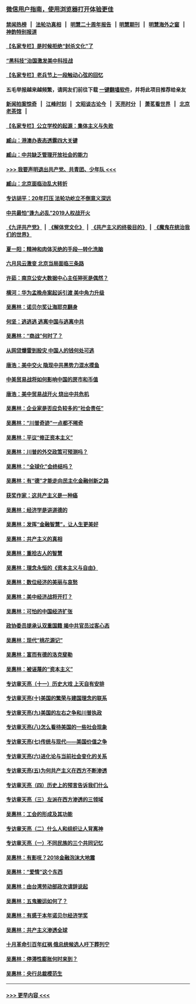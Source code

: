 ### [微信用户指南，使用浏览器打开体验更佳](https://github.com/gfw-breaker/banned-news1/blob/master/indexes/wechat-guide.md?t=0)
#### [禁闻热榜](热点新闻.md?t=0)  &nbsp;&nbsp;|&nbsp;&nbsp; [法轮功真相](https://github.com/gfw-breaker/truth/blob/master/README.md?t=0) &nbsp;&nbsp;|&nbsp;&nbsp; [明慧二十周年报告](https://github.com/gfw-breaker/mh-reports/blob/master/README.md?t=0) &nbsp;&nbsp;|&nbsp;&nbsp;[明慧期刊](https://github.com/gfw-breaker/mh-qikan) &nbsp;&nbsp;|&nbsp;&nbsp; [明慧海外之窗](https://github.com/gfw-breaker/mh-news/blob/master/README.md?t=0) &nbsp;&nbsp;|&nbsp;&nbsp; [神韵特别报道](https://github.com/gfw-breaker/mh-news/blob/master/shenyun.md?t=0)
#### [【名家专栏】是时候拒绝“封杀文化”了](../pages/nsc423/n11814093.md?t=02140902) 
#### [“黑科技”治国激发美中科技战](../pages/nsc423/n11638056.md?t=02140902) 
#### [【名家专栏】老兵节上一段触动心弦的回忆](../pages/nsc423/n11646016.md?t=02140902) 
#### 五毛举报越来越频繁，请网友们前往下载 [一键翻墙软件](https://github.com/gfw-breaker/ssr-accounts)，并将此项目推荐给亲友
#### [新闻拍案惊奇](https://github.com/gfw-breaker/banned-news1/blob/master/pages/link4.md) &nbsp;&nbsp;|&nbsp;&nbsp; [江峰时刻](https://github.com/gfw-breaker/banned-news1/blob/master/pages/link4.md) &nbsp;&nbsp;|&nbsp;&nbsp; [文昭谈古论今](https://github.com/gfw-breaker/banned-news1/blob/master/pages/link4.md) &nbsp;&nbsp;|&nbsp;&nbsp; [天亮时分](https://github.com/gfw-breaker/banned-news1/blob/master/pages/link4.md) &nbsp;&nbsp;|&nbsp;&nbsp; [萧茗看世界](https://github.com/gfw-breaker/banned-news1/blob/master/pages/link4.md) &nbsp;&nbsp;|&nbsp;&nbsp; [北京老茶馆](https://github.com/gfw-breaker/banned-news1/blob/master/pages/link4.md) &nbsp;&nbsp;|&nbsp;&nbsp; 
#### [【名家专栏】公立学校的起源：集体主义与失败](../pages/nsc423/n11601833.md?t=02140902) 
#### [臧山：港澳办表态透露四大关键](../pages/nsc423/n11421628.md?t=02140902) 
#### [臧山：中共缺乏管理开放社会的能力](../pages/nsc423/n11407457.md?t=02140902) 
#### [>>> 我要声明退出共产党、共青团、少年队 <<<](https://github.com/begood0513/goodnews/blob/master/quit/letter.md) 
#### [臧山：北京面临治乱大转折](../pages/nsc423/n11406895.md?t=02140902) 
#### [专访胡平：20年打压 法轮功屹立不倒意义深远](../pages/nsc423/n11398800.md?t=02140902) 
#### [中共最怕“逢九必乱”2019人权战开火](../pages/nsc423/n11385248.md?t=02140902) 
#### [《九评共产党》](https://github.com/begood0513/9ping.md/blob/master/README.md) &nbsp;|&nbsp; [《解体党文化》](../../../../jtdwh.md/blob/master/README.md)  &nbsp;|&nbsp; [《共产主义的终极目的》](../../../../gczydzjmd.md/blob/master/README.md) &nbsp;|&nbsp; [《魔鬼在统治我们的世界》](../../../../mgztzwmdsj.md/blob/master/README.md) 
#### [夏一阳：精神和肉体灭绝的手段—转化洗脑](../pages/nsc423/n11368250.md?t=02140902) 
#### [六月风云激变 北京当局面临三条路](../pages/nsc423/n11313668.md?t=02140902) 
#### [许茹：南京公安大数据中心主任猝死是偶然？](../pages/nsc423/n11064744.md?t=02140902) 
#### [横河：华为孟晚舟案起诉引渡 美中角力升级](../pages/nsc423/n11027230.md?t=02140902) 
#### [吴惠林：诺贝尔奖让海耶克翻身](../pages/nsc423/n10890049.md?t=02140902) 
#### [何坚：逃逃逃 逃离中国与逃离中共](../pages/nsc423/n10592891.md?t=02140902) 
#### [吴惠林：“商战”何时了？](../pages/nsc423/n10573558.md?t=02140902) 
#### [从网贷爆雷到股灾 中国人的钱何处可逃](../pages/nsc423/n10572800.md?t=02140902) 
#### [唐浩：美中交火 隐现中共黑势力混水摸鱼](../pages/nsc423/n10544040.md?t=02140902) 
#### [中美贸易战将如何影响中国的房市和币值](../pages/nsc423/n10543697.md?t=02140902) 
#### [唐浩：美中贸易战开火 烧出中共危机](../pages/nsc423/n10540126.md?t=02140902) 
#### [吴惠林：企业家是否应负较多的“社会责任”](../pages/nsc423/n10535022.md?t=02140902) 
#### [吴惠林：“川普奇迹”一点都不稀奇](../pages/nsc423/n10512808.md?t=02140902) 
#### [吴惠林：平议“修正资本主义”](../pages/nsc423/n10495724.md?t=02140902) 
#### [吴惠林：川普的外交政策可预测吗？](../pages/nsc423/n10462387.md?t=02140902) 
#### [吴惠林：“全球化”会终结吗？](../pages/nsc423/n10452838.md?t=02140902) 
#### [吴惠林：有“德”才能走向民主化金融创新之路](../pages/nsc423/n10432292.md?t=02140902) 
#### [获奖作家：这共产主义是一种癌](../pages/nsc423/n10431541.md?t=02140902) 
#### [吴惠林：经济学是讲道德的](../pages/nsc423/n10398014.md?t=02140902) 
#### [吴惠林：发挥“金融智慧”，让人生更美好](../pages/nsc423/n10375019.md?t=02140902) 
#### [吴惠林：共产主义的真相](../pages/nsc423/n10351394.md?t=02140902) 
#### [吴惠林：重拾古人的智慧](../pages/nsc423/n10337691.md?t=02140902) 
#### [吴惠林：理念永恒的《资本主义与自由》](../pages/nsc423/n10316274.md?t=02140902) 
#### [吴惠林：数位经济的美丽与哀愁](../pages/nsc423/n10292946.md?t=02140902) 
#### [吴惠林：美中经济战将开打？](../pages/nsc423/n10258825.md?t=02140902) 
#### [吴惠林：可怕的中国经济扩张](../pages/nsc423/n10219147.md?t=02140902) 
#### [政协委员提承认双重国籍 揭中共官员过客心态](../pages/nsc423/n10208809.md?t=02140902) 
#### [吴惠林：现代“桃花源记”](../pages/nsc423/n10185234.md?t=02140902) 
#### [吴惠林：富而有德的洛克斐勒](../pages/nsc423/n10142264.md?t=02140902) 
#### [吴惠林：被诬蔑的“资本主义”](../pages/nsc423/n10124816.md?t=02140902) 
#### [专访章天亮（十一）历史大戏 上天自有安排](../pages/nsc423/n10094905.md?t=02140902) 
#### [专访章天亮(十)美国的繁荣与建国理念的联系](../pages/nsc423/n10094899.md?t=02140902) 
#### [专访章天亮(九)美国的左右之争和川普执政](../pages/nsc423/n10094889.md?t=02140902) 
#### [专访章天亮(八)怎么看待美国的一些社会现象](../pages/nsc423/n10094857.md?t=02140902) 
#### [专访章天亮(七)传统与现代——美国价值之争](../pages/nsc423/n10093140.md?t=02140902) 
#### [专访章天亮(六)进化论与当前社会变化的关系](../pages/nsc423/n10092036.md?t=02140902) 
#### [专访章天亮(五)为何共产主义在西方不断渗透](../pages/nsc423/n10083620.md?t=02140902) 
#### [专访章天亮（四）历史上的预言告诉我们什么](../pages/nsc423/n10083606.md?t=02140902) 
#### [专访章天亮（三）左派在西方渗透的三领域](../pages/nsc423/n10081115.md?t=02140902) 
#### [吴惠林：工会的形成及其功能](../pages/nsc423/n10080633.md?t=02140902) 
#### [专访章天亮（二）什么人和组织让人背离神](../pages/nsc423/n10076637.md?t=02140902) 
#### [专访章天亮（一）不同民族的三个共同记忆](../pages/nsc423/n10074188.md?t=02140902) 
#### [吴惠林：有影呒？2018金融泡沫大地震](../pages/nsc423/n10040534.md?t=02140902) 
#### [吴惠林：“爱情”这个东西](../pages/nsc423/n10019423.md?t=02140902) 
#### [吴惠林：由台湾劳动部政次请辞说起](../pages/nsc423/n9979679.md?t=02140902) 
#### [吴惠林：五鬼搬运如何了？](../pages/nsc423/n9925338.md?t=02140902) 
#### [吴惠林：有感于本年诺贝尔经济学奖](../pages/nsc423/n9871883.md?t=02140902) 
#### [吴惠林：共产主义渗透全球](../pages/nsc423/n9812748.md?t=02140902) 
#### [十月革命引百年红祸 俄总统候选人吁下葬列宁](../pages/nsc423/n9810182.md?t=02140902) 
#### [吴惠林：停滞性膨胀何时来到？](../pages/nsc423/n9764136.md?t=02140902) 
#### [吴惠林：央行总裁模范生](../pages/nsc423/n9728134.md?t=02140902) 

----
#### [ >>> 更早内容 <<< ](../indexes/nsc423-earlier.md)
